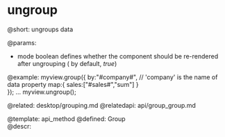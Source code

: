 ungroup
=============



@short:
	ungroups data

@params:
- mode		boolean		defines whether the component should be re-rendered after ungrouping ( by default, <i>true</i>)




@example:
myview.group({
    by:"#company#", // 'company' is the name of data property
    map:{
        sales:["#sales#","sum"]
    }   
});
...
myview.ungroup();

@related:
	desktop/grouping.md
@relatedapi:
	api/group_group.md

    
@template:	api_method
@defined:	Group	
@descr:



